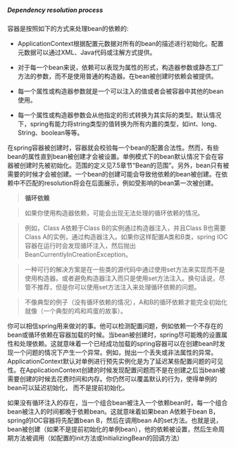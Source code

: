 ##### Dependency resolution process

容器是按照如下的方式来处理bean的依赖的:

- ApplicationContext根据配置元数据对所有的bean的描述进行初始化。配置元数据可以通过XML、Java代码或注解方式提供。

- 对于每一个bean来说，依赖可以表现为属性的形式，构造器参数或静态工厂方法的参数，而不是使用普通的构造器。在bean被创建时依赖会被提供。

- 每一个属性或构造器参数就是一个可以注入的值或者会被容器中其他的bean使用。

- 每一个属性或构造器参数会从他指定的形式转换为其实际的类型。默认情况下，spring有能力将string类型的值转换为所有内置的类型，如int、long、String、boolean等等。

在spring容器被创建时，容器就会校验每一个bean的配置合法性。然而，有些bean的属性直到bean被创建才会被设置。单例模式下的bean默认情况下会在容器被创建时先被初始化。范围的定义见7.5章节“Bean的范围”。另外，bean只有被需要的时候才会被创建。一个bean的创建可能会导致他依赖的bean被创建。在依赖中不匹配的resolution将会在后面展示，例如受影响的bean第一次被创建。

>**循环依赖**

>如果你使用构造器依赖，可能会出现无法处理的循环依赖的情况。

>例如，Class A依赖于Class B的实例通过构造器注入，并且Class B也需要Class A的实例，通过构造器注入。如果你这样配置A类和B类，spring IOC容器在运行时会发现循环注入，然后抛出BeanCurrentlyInCreationException。

>一种可行的解决方案是在一些类的源代码中通过使用set方法来实现而不是使用构造器。或者避免构造器注入而只是使用set方法注入。换句话说，尽管不推荐，但是你可以使用set方法注入来处理循环依赖的问题。

>不像典型的例子（没有循环依赖的情况），A和B的循环依赖才能完全初始化就像（一个典型的鸡和鸡蛋的故事）。

你可以相信spring用来做对的事。他可以检测配置问题，例如依赖一个不存在的bean或循环依赖在容器加载的时候。当bean被创建时，spring尽可能晚的设置属性和处理依赖。这就意味着一个已经成功加载的spring容器可以在创建bean时发现一个问题的情况下产生一个异常。例如，抛出一个丢失或非法属性的异常。ApplicationContext默认对单例进行预先实例化是为了延迟某些配置问题的可见性。在ApplicationContext创建的时候发现配置问题而不是在创建之后当bean被需要创建的时候去花费时间和内存。你仍然可以覆盖默认的行为，使得单例的bean可以延迟初始化， 而不是提前初始化。

如果没有循环注入的存在，当一个组合bean被注入一个依赖bean时，每一个组合bean被注入的时间都晚于依赖bean。这就意味着如果bean A依赖于bean B，spring的IOC容器将先配置bean B，然后在调用bean A的set方法。也就是说，bean被创建（如果不是提前初始化的单例bean），他的依赖被设置，然后生命周期方法被调用（如配置的init方法或InitializingBean的回调方法）